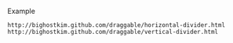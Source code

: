 Example

    http://bighostkim.github.com/draggable/horizontal-divider.html
    http://bighostkim.github.com/draggable/vertical-divider.html
